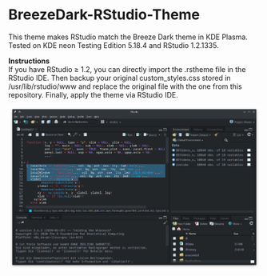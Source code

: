 # BreezeDark-RStudio-Theme
This theme makes RStudio match the Breeze Dark theme in KDE Plasma.
Tested on KDE neon Testing Edition 5.18.4 and RStudio 1.2.1335.

**Instructions**<br/>If you have RStudio ≥ 1.2, you can directly import the .rstheme file in the RStudio IDE. Then backup your original custom_styles.css stored in /usr/lib/rstudio/www and replace the original file with the one from this repository.
Finally, apply the theme via RStudio IDE.

![Screenshot](Preview.png)
